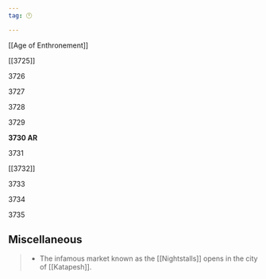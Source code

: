 ```yaml
---
tag: 🕛

---
```

[[Age of Enthronement]]


[[3725]]

3726

3727

3728

3729

**3730 AR**

3731

[[3732]]

3733

3734

3735



## Miscellaneous

>  - The infamous market known as the [[Nightstalls]] opens in the city of [[Katapesh]].






